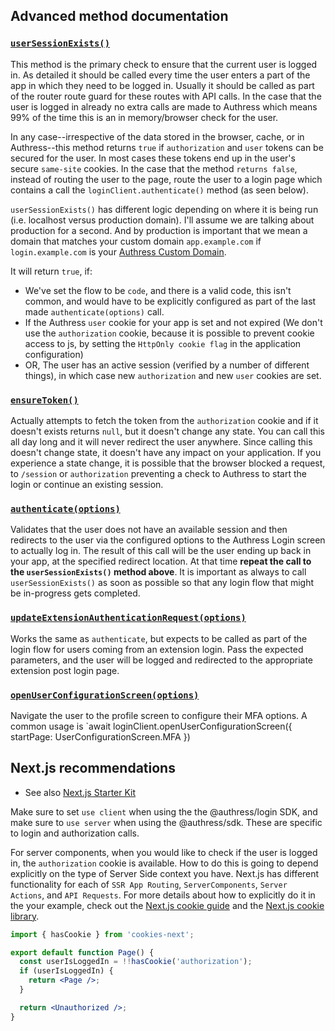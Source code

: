 ## Advanced method documentation

### [`userSessionExists()`](https://github.com/Authress/authress-login.js/blob/release/2.3/src/index.js#L241)

This method is the primary check to ensure that the current user is logged in. As detailed it should be called every time the user enters a part of the app in which they need to be logged in. Usually it should be called as part of the router route guard for these routes with API calls. In the case that the user is logged in already no extra calls are made to Authress which means 99% of the time this is an in memory/browser check for the user.

In any case--irrespective of the data stored in the browser, cache, or in Authress--this method returns `true` if `authorization` and `user` tokens can be secured for the user. In most cases these tokens end up in the user's secure `same-site` cookies. In the case that the method `returns false`, instead of routing the user to the page, route the user to a login page which contains a call the `loginClient.authenticate()` method (as seen below).

`userSessionExists()` has different logic depending on where it is being run (i.e. localhost versus production domain). I'll assume we are talking about production for a second. And by production is important that we mean a domain that matches your custom domain `app.example.com` if `login.example.com` is your [Authress Custom Domain](https://authress.io/app/#/setup?focus=domain).

It will return `true`, if:
* We've set the flow to be `code`, and there is a valid code, this isn't common, and would have to be explicitly configured as part of the last made `authenticate(options)` call.
* If the Authress `user` cookie for your app is set and not expired (We don't use the `authorization` cookie, because it is possible to prevent cookie access to js, by setting the `HttpOnly cookie flag` in the application configuration)
* OR, The user has an active session (verified by a number of different things), in which case new `authorization` and new `user` cookies are set.

### [`ensureToken()`](https://github.com/Authress/authress-login.js/blob/release/2.3/src/index.js#L585)
Actually attempts to fetch the token from the `authorization` cookie and if it doesn't exists returns `null`, but it doesn't change any state. You can call this all day long and it will never redirect the user anywhere. Since calling this doesn't change state, it doesn't have any impact on your application. If you experience a state change, it is possible that the browser blocked a request, to `/session` or `authorization` preventing a check to Authress to start the login or continue an existing session.

### [`authenticate(options)`](https://github.com/Authress/authress-login.js/blob/release/2.3/src/index.js#L525)
Validates that the user does not have an available session and then redirects to the user via the configured options to the Authress Login screen to actually log in. The result of this call will be the user ending up back in your app, at the specified redirect location. At that time **repeat the call to the `userSessionExists()` method above**. It is important as always to call `userSessionExists()` as soon as possible so that any login flow that might be in-progress gets completed.

### [`updateExtensionAuthenticationRequest(options)`](https://github.com/Authress/authress-login.js/blob/release/2.3/src/index.js#L371)
Works the same as `authenticate`, but expects to be called as part of the login flow for users coming from an extension login. Pass the expected parameters, and the user will be logged and redirected to the appropriate extension post login page.

### [`openUserConfigurationScreen(options)`](https://github.com/Authress/authress-login.js/blob/release/2.3/src/index.js#L158)
Navigate the user to the profile screen to configure their MFA options. A common usage is `await loginClient.openUserConfigurationScreen({ startPage: UserConfigurationScreen.MFA })


## Next.js recommendations

- See also [Next.js Starter Kit](https://github.com/Authress/nextjs-starter-kit)

Make sure to set `use client` when using the the @authress/login SDK, and make sure to `use server` when using the @authress/sdk. These are specific to login and authorization calls.

For server components, when you would like to check if the user is logged in, the `authorization` cookie is available. How to do this is going to depend explicitly on the type of Server Side context you have. Next.js has different functionality for each of `SSR App Routing`, `ServerComponents`, `Server Actions`, and `API Requests`. For more details about how to explicitly do it in the your example, check out the [Next.js cookie guide](https://nextjs.org/docs/app/api-reference/functions/cookies) and the [Next.js cookie library](https://github.com/andreizanik/cookies-next?tab=readme-ov-file#client-and-server).


```jsx
import { hasCookie } from 'cookies-next';

export default function Page() {
  const userIsLoggedIn = !!hasCookie('authorization');
  if (userIsLoggedIn) {
    return <Page />;
  }

  return <Unauthorized />;
}
```